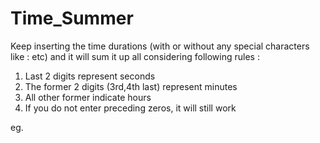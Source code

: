 # Time_Summer

Keep inserting the time durations (with or without any special characters like : etc) and it will sum it up all considering following rules : 
  1. Last 2 digits represent seconds
  2. The former 2 digits (3rd,4th last) represent minutes
  3. All other former indicate hours
  4. If you do not enter preceding zeros, it will still work

eg. 
